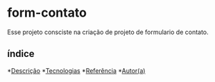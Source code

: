 # form-contato

Esse projeto consciste na criação de projeto de formulario de contato.
## índice
*[Descrição](#descrição)
*[Tecnologias](#tecnologias)
*[Referência](#rêferências)
*[Autor(a)](#autora)
